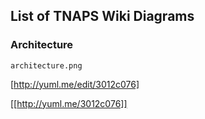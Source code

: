 ## List of TNAPS Wiki Diagrams

### Architecture

```
architecture.png
```

[http://yuml.me/edit/3012c076]

[[http://yuml.me/3012c076]]